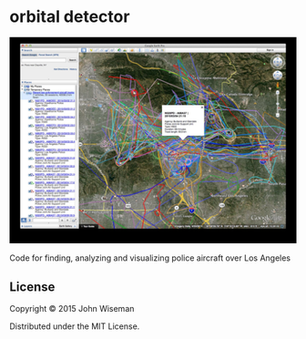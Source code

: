 # orbital detector

![KML screenshot](/screenshots/log2kml.jpg?raw=true "KML screenshot")

Code for finding, analyzing and visualizing police aircraft over Los Angeles

## License

Copyright © 2015 John Wiseman

Distributed under the MIT License.
